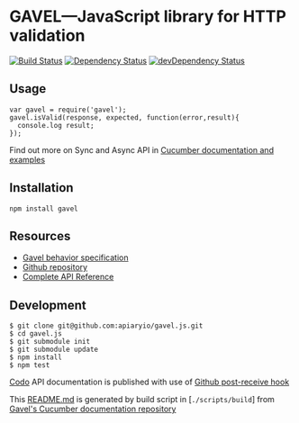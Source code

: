# GAVEL—JavaScript library for HTTP validation

[![Build Status](https://travis-ci.org/apiaryio/gavel.js.png?branch=master)](https://travis-ci.org/apiaryio/gavel.js)
[![Dependency Status](https://david-dm.org/apiaryio/gavel.js.png)](https://david-dm.org/apiaryio/gavel.js)
[![devDependency Status](https://david-dm.org/apiaryio/gavel.js/dev-status.png)](https://david-dm.org/apiaryio/gavel.js#info=devDependencies)
## Usage

```
var gavel = require('gavel');
gavel.isValid(response, expected, function(error,result){
  console.log result;
});
```

Find out more on Sync and Async API in [Cucumber documentation and examples](https://www.relishapp.com/apiary/gavel/docs/node-js/)


## Installation

```
npm install gavel
```

## Resources

- [Gavel behavior specification](https://www.relishapp.com/apiary/gavel/docs)
- [Github repository](https://github.com/apiaryio/gavel.js)
- [Complete API Reference](http://coffeedoc.info/github/apiaryio/gavel.js/master/)

## Development

```
$ git clone git@github.com:apiaryio/gavel.js.git
$ cd gavel.js
$ git submodule init
$ git submodule update
$ npm install
$ npm test
```

[Codo][codo] API documentation is published with use of [Github post-receive hook](https://help.github.com/articles/post-receive-hooks)

This [README.md][Readme] is generated by build script in [`./scripts/build`] from [Gavel's Cucumber documentation repository][SpecRepo]

[Readme]: https://github.com/apiaryio/gavel.js/blob/master/README.md
[Codo]: https://github.com/netzpirat/codo
[SpecRepo]: https://github.com/apiaryio/gavel/tree/master/node_js




